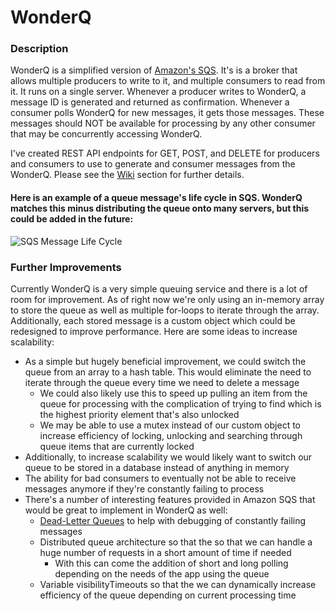 # WonderQ

### Description
WonderQ is a simplified version of [Amazon's SQS](https://docs.aws.amazon.com/AWSSimpleQueueService/latest/SQSDeveloperGuide/welcome.html). It's is a broker that allows multiple producers to write to it, and multiple consumers to read from it. It runs on a single server. Whenever a producer writes to WonderQ, a message ID is generated and returned as confirmation. Whenever a consumer polls WonderQ for new messages, it gets those messages. These messages should NOT be available for processing by any other consumer that may be concurrently accessing WonderQ.

I've created REST API endpoints for GET, POST, and DELETE for producers and consumers to use to generate and consumer messages from the WonderQ. Please see the [Wiki](https://github.com/PaulWarnick21/WonderQ/wiki) section for further details.

#### Here is an example of a queue message's life cycle in SQS. WonderQ matches this minus distributing the queue onto many servers, but this could be added in the future:

![SQS Message Life Cycle](https://docs.aws.amazon.com/AWSSimpleQueueService/latest/SQSDeveloperGuide/images/sqs-message-lifecycle-diagram.png)


### Further Improvements

Currently WonderQ is a very simple queuing service and there is a lot of room for improvement. As of right now we're only using an in-memory array to store the queue as well as multiple for-loops to iterate through the array. Additionally, each stored message is a custom object which could be redesigned to improve performance. Here are some ideas to increase scalability:

- As a simple but hugely beneficial improvement, we could switch the queue from an array to a hash table. This would eliminate the need to iterate through the queue every time we need to delete a message
  - We could also likely use this to speed up pulling an item from the queue for processing with the complication of trying to find which is the highest priority element that's also unlocked
  - We may be able to use a mutex instead of our custom object to increase efficiency of locking, unlocking and searching through queue items that are currently locked
- Additionally, to increase scalability we would likely want to switch our queue to be stored in a database instead of anything in memory
- The ability for bad consumers to eventually not be able to receive messages anymore if they're constantly failing to process
- There's a number of interesting features provided in Amazon SQS that would be great to implement in WonderQ as well:
  - [Dead-Letter Queues](https://docs.aws.amazon.com/AWSSimpleQueueService/latest/SQSDeveloperGuide/sqs-dead-letter-queues.html) to help with debugging of constantly failing messages
  - Distributed queue architecture so that the so that we can handle a huge number of requests in a short amount of time if needed
    - With this can come the addition of short and long polling depending on the needs of the app using the queue
  - Variable visibilityTimeouts so that the we can dynamically increase efficiency of the queue depending on current processing time
    
